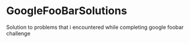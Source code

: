 # GoogleFooBarSolutions
Solution to problems that i encountered while completing google foobar challenge
